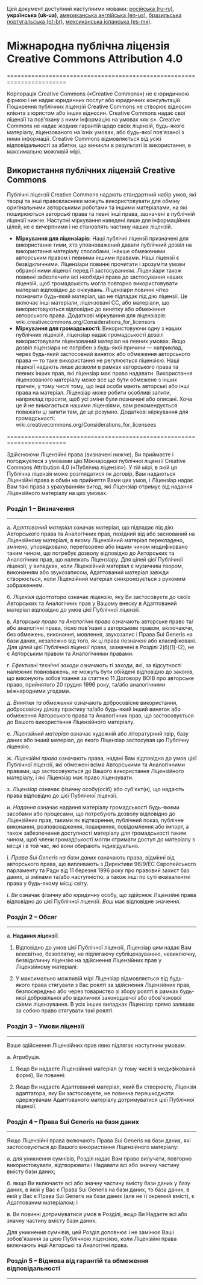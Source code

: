 Цей документ доступний наступними мовами: [російська (ru-ru)](/docs/ASSETS_LICENSE_ru-ru.md), **українська (uk-ua)**, [американська англійська (en-us)](/ASSETS_LICENSE.md), [бразильська португальська (pt-br)](/docs/ASSETS_LICENSE_pt-br.md), [мексиканська іспанська (es-mx)](/docs/ASSETS_LICENSE_es-mx.md).

# Міжнародна публічна ліцензія Creative Commons Attribution 4.0

=======================================================================

Корпорація Creative Commons («Creative Commons») не є юридичною фірмою і не надає юридичних послуг або юридичних консультацій. Поширення публічних ліцензій Creative Commons не створює відносин клієнта з юристом або інших відносин. Creative Commons надає свої ліцензії та пов'язану з ними інформацію на умовах «як є». Creative Commons не надає жодних гарантій щодо своїх ліцензій, будь-якого матеріалу, ліцензованого на їхніх умовах, або будь-якої пов'язаної з ними інформації. Creative Commons відмовляється від усієї відповідальності за збитки, що виникли в результаті їх використання, в максимально можливій мірі.

## Використання публічних ліцензій Creative Commons

Публічні ліцензії Creative Commons надають стандартний набір умов, які творці та інші правовласники можуть використовувати для обміну оригінальними авторськими роботами та іншими матеріалами, на які поширюються авторські права та певні інші права, зазначені в публічній ліцензії нижче. Наступні міркування наведені лише для інформаційних цілей, не є вичерпними і не становлять частину наших ліцензій.

* **Міркування для ліцензіарів:** Наші публічні ліцензії призначені для використання тими, хто уповноважений давати публічний дозвіл на використання матеріалу способами, інакше обмеженими авторським правом і певними іншими правами. Наші ліцензії є безвідкличними. Ліцензіари повинні прочитати і зрозуміти умови обраної ними ліцензії перед її застосуванням. Ліцензіари також повинні забезпечити всі необхідні права до застосування наших ліцензій, щоб громадськість могла повторно використовувати матеріал відповідно до очікувань. Ліцензіари повинні чітко позначити будь-який матеріал, що не підпадає під дію ліцензії. Це включає інші матеріали, ліцензовані CC, або матеріали, що використовуються відповідно до винятку або обмеження авторського права. Додаткові міркування для ліцензіарів: wiki.creativecommons.org/Considerations_for_licensors
* **Міркування для громадськості:** Використовуючи одну з наших публічних ліцензій, ліцензіар надає громадськості дозвіл використовувати ліцензований матеріал на певних умовах. Якщо дозвіл ліцензіара не потрібен з будь-якої причини — наприклад, через будь-який застосовний виняток або обмеження авторського права — то таке використання не регулюється ліцензією. Наші ліцензії надають лише дозволи в рамках авторського права та певних інших прав, які ліцензіар має право надавати. Використання ліцензованого матеріалу може все ще бути обмежене з інших причин, у тому числі тому, що інші особи мають авторські або інші права на матеріал. Ліцензіар може робити особливі запити, наприклад просити, щоб усі зміни були позначені або описані. Хоча це й не вимагається нашими ліцензіями, вам рекомендується поважати ці запити там, де це розумно. Додаткові міркування для громадськості: wiki.creativecommons.org/Considerations_for_licensees

=======================================================================

Здійснюючи Ліцензійні права (визначені нижче), Ви приймаєте і погоджуєтеся з умовами цієї Міжнародної публічної ліцензії Creative Commons Attribution 4.0 («Публічна ліцензія»). У тій мірі, в якій ця Публічна ліцензія може розглядатися як договір, Вам надаються Ліцензійні права в обмін на прийняття Вами цих умов, і Ліцензіар надає Вам такі права з урахуванням вигод, які Ліцензіар отримує від надання Ліцензійного матеріалу на цих умовах.

### Розділ 1 – Визначення

---

а. *Адаптований матеріал* означає матеріал, що підпадає під дію Авторського права та Аналогічних прав, похідний від або заснований на Ліцензійному матеріалі, в якому Ліцензійний матеріал перекладено, змінено, упорядковано, перетворено або іншим чином модифіковано таким чином, що потребує дозволу відповідно до Авторських та Аналогічних прав, що належать Ліцензіару. Для цілей цієї Публічної ліцензії, у випадках, коли Ліцензійний матеріал є музичним твором, виконанням або звукозаписом, Адаптований матеріал завжди створюється, коли Ліцензійний матеріал синхронізується з рухомим зображенням.

б. *Ліцензія адаптатора* означає ліцензію, яку Ви застосовуєте до своїх Авторських та Аналогічних прав у Вашому внеску в Адаптований матеріал відповідно до умов цієї Публічної ліцензії.

в. *Авторське право та Аналогічні права* означають авторське право та/або аналогічні права, тісно пов'язані з авторським правом, включаючи, без обмежень, виконання, мовлення, звукозапис і Права Sui Generis на бази даних, незалежно від того, як ці права позначені або класифіковані. Для цілей цієї Публічної ліцензії права, зазначені в Розділі 2(б)(1)-(2), не є Авторським правом та Аналогічними правами.

г. *Ефективні технічні заходи* означають ті заходи, які, за відсутності належних повноважень, не можуть бути обійдені відповідно до законів, що виконують зобов'язання за статтею 11 Договору ВОІВ про авторське право, прийнятого 20 грудня 1996 року, та/або аналогічними міжнародними угодами.

д. *Винятки та обмеження* означають добросовісне використання, добросовісну ділову практику та/або будь-який інший виняток або обмеження Авторського права та Аналогічних прав, що застосовується до Вашого використання Ліцензійного матеріалу.

е. *Ліцензійний матеріал* означає художній або літературний твір, базу даних або інший матеріал, до якого Ліцензіар застосував цю Публічну ліцензію.

ж. *Ліцензійні права* означають права, надані Вам відповідно до умов цієї Публічної ліцензії, які обмежені всіма Авторськими та Аналогічними правами, що застосовуються до Вашого використання Ліцензійного матеріалу, і які Ліцензіар має право ліцензувати.

з. *Ліцензіар* означає фізичну особу(осіб) або суб'єкт(и), що надають права відповідно до цієї Публічної ліцензії.

и. *Надання* означає надання матеріалу громадськості будь-якими засобами або процесами, що потребують дозволу відповідно до Ліцензійних прав, такими як відтворення, публічний показ, публічне виконання, розповсюдження, поширення, повідомлення або імпорт, а також забезпечення доступності матеріалу для громадськості таким чином, щоб члени громадськості могли отримати доступ до матеріалу з місця і в той час, які вони обирають індивідуально.

і. *Права Sui Generis на бази даних* означають права, відмінні від авторського права, що випливають з Директиви 96/9/EC Європейського парламенту та Ради від 11 березня 1996 року про правовий захист баз даних, зі змінами та/або наступністю, а також інші по суті еквівалентні права у будь-якому місці світу.

ї. *Ви* означає фізичну або юридичну особу, що здійснює Ліцензійні права відповідно до цієї Публічної ліцензії. *Ваш* має відповідне значення.

### Розділ 2 – Обсяг

---

а. **Надання ліцензії.**
  1. Відповідно до умов цієї Публічної ліцензії, Ліцензіар цим надає Вам всесвітню, безоплатну, не підлягаючу субліцензуванню, невиключну, безвідкличну ліцензію на здійснення Ліцензійних прав у Ліцензійному матеріалі:
  
  2. У максимально можливій мірі Ліцензіар відмовляється від будь-якого права стягувати з Вас роялті за здійснення Ліцензійних прав, безпосередньо або через товариство зі збору роялті в рамках будь-якої добровільної або відкличної законодавчої або обов'язкової схеми ліцензування. В усіх інших випадках Ліцензіар прямо залишає за собою право стягувати такі роялті.

### Розділ 3 – Умови ліцензії

---

Ваше здійснення Ліцензійних прав явно підлягає наступним умовам.

а. Атрибуція.

  1. Якщо Ви надаєте Ліцензійний матеріал (у тому числі в модифікованій формі), Ви повинні:
  
  2. Якщо Ви надаєте Адаптований матеріал, який Ви створюєте, Ліцензія адаптатора, яку Ви застосовуєте, не повинна перешкоджати одержувачам Адаптованого матеріалу дотримуватися цієї Публічної ліцензії.

### Розділ 4 – Права Sui Generis на бази даних

---

Якщо Ліцензійні права включають Права Sui Generis на бази даних, які застосовуються до Вашого використання Ліцензійного матеріалу:

а. для уникнення сумнівів, Розділ надає Вам право вилучати, повторно використовувати, відтворювати і Надавати всі або значну частину вмісту бази даних;

б. якщо Ви включаєте всі або значну частину вмісту бази даних у базу даних, в якій у Вас є Права Sui Generis на бази даних, то база даних, в якій у Вас є Права Sui Generis на бази даних (але не її окремий вміст), є Адаптованим матеріалом; і

в. Ви повинні дотримуватися умов в Розділі, якщо Ви Надаєте всі або значну частину вмісту бази даних.

Для уникнення сумнівів, цей Розділ доповнює і не замінює Ваші зобов'язання за цією Публічною ліцензією, коли Ліцензійні права включають інші Авторські та Аналогічні права.

### Розділ 5 – Відмова від гарантій та обмеження відповідальності

---
